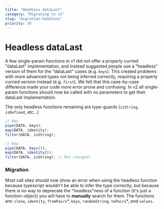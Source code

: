 ```yaml
---
title: "Headless dataLast"
category: "Migrating to v2"
slug: "migration-headless"
priority: 30
---
```


# Headless dataLast

A few single-param functions in v1 did not offer a properly curried "dataLast"
implementation, and instead suggested people use a "headless" version of them
for the "dataLast" cases (e.g. `keys`). This created problems with more advanced
types not being inferred correctly, requiring a properly curried version instead
(e.g. `first`). We felt that this case-by-case difference made your code more
error prone and confusing. In v2 all single-param functions should now be called
with no parameters to get their dataLast implementation.

The only headless functions remaining are type-guards (`isString`, `isDefined`,
etc...)

```ts
// Was
pipe(DATA, keys);
map(DATA, identity);
filter(DATA, isString);

// Now
pipe(DATA, keys());
map(DATA, identity());
filter(DATA, isString); // Not changed!
```

### Migration

Most call sites should now show an error when using the headless function
because typescript wouldn't be able to infer the type correctly; but because
there is no way to deprecate the "headless"ness of a function (it's just a
function-object) you will have to **manually** search for them. The functions
are: `clone`, `identity`, `fromPairs`\*, `keys`, `randomString`, `toPairs`\*,
_and_ `values`.
